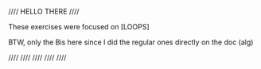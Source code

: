 //// HELLO THERE ////

These exercises were focused on [LOOPS]

BTW, only the Bis here since I did the regular ones directly on the doc (alg)

//// //// //// //// ////

